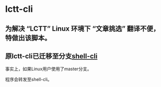 # lctt-cli
为解决 “LCTT” Linux 环境下 “文章挑选” 翻译不便，特做出该脚本。
---------------

## 原lctt-cli已迁移至分支[shell-cli](https://github.com/LCTT/lctt-cli/tree/shell-cli)

事实上，如果Linux用户使用了master分支。

程序会转发至shell-cli。
